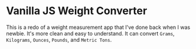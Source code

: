 # Vanilla JS Weight Converter

This is a redo of a weight measurement app that I've done back when I was newbie. It's more clean and easy to understand. It can convert `Grams`, `Kilograms`, `Ounces`, `Pounds`, and `Metric Tons`.
